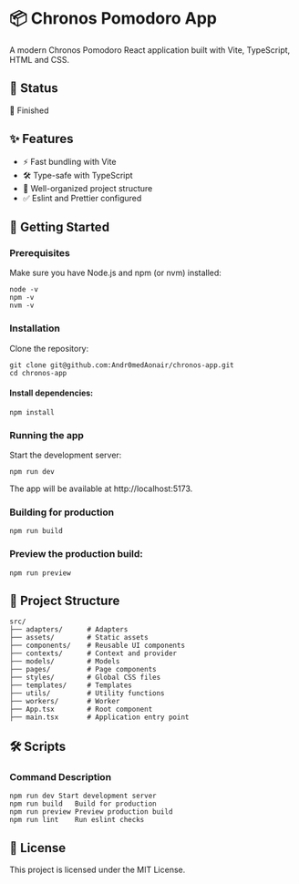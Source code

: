 # 📦 Chronos Pomodoro App
A modern Chronos Pomodoro React application built with Vite, TypeScript, HTML and CSS.


## 🚩 Status

🏁 Finished

## ✨ Features
  - ⚡ Fast bundling with Vite
  - 🛠️ Type-safe with TypeScript
  - 📁 Well-organized project structure
  - ✅ Eslint and Prettier configured

## 🚀 Getting Started

### Prerequisites
Make sure you have Node.js and npm (or nvm) installed:

```
node -v
npm -v
nvm -v
```

### Installation
Clone the repository:

```
git clone git@github.com:Andr0medAonair/chronos-app.git
cd chronos-app
```

#### Install dependencies:

```
npm install
```

### Running the app
Start the development server:

```
npm run dev
```

The app will be available at http://localhost:5173.

### Building for production
```
npm run build
```

### Preview the production build:

```
npm run preview
```

## 📂 Project Structure
```
src/
├── adapters/      # Adapters
├── assets/        # Static assets
├── components/    # Reusable UI components
├── contexts/      # Context and provider
├── models/        # Models
├── pages/         # Page components
├── styles/        # Global CSS files
├── templates/     # Templates
├── utils/         # Utility functions
├── workers/       # Worker
├── App.tsx        # Root component
├── main.tsx       # Application entry point
```

## 🛠️ Scripts

### Command	Description
```
npm run dev	Start development server
npm run build	Build for production
npm run preview	Preview production build
npm run lint	Run eslint checks
```

## 📜 License
This project is licensed under the MIT License.